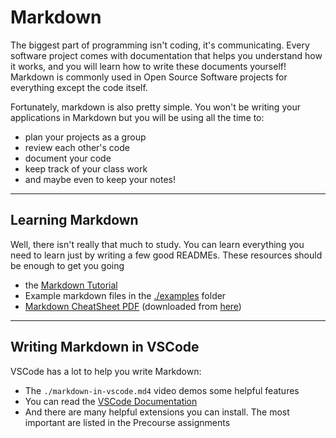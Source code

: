 # Markdown

The biggest part of programming isn't coding, it's communicating. Every software project comes with documentation that helps you understand how it works, and you will learn how to write these documents yourself! Markdown is commonly used in Open Source Software projects for everything except the code itself.

Fortunately, markdown is also pretty simple. You won't be writing your applications in Markdown but you will be using all the time to:

- plan your projects as a group
- review each other's code
- document your code
- keep track of your class work
- and maybe even to keep your notes!

---

## Learning Markdown

Well, there isn't really that much to study. You can learn everything you need to learn just by writing a few good READMEs. These resources should be enough to get you going

- the [Markdown Tutorial](https://www.markdowntutorial.com/)
- Example markdown files in the [./examples](./examples) folder
- [Markdown CheatSheet PDF](./cheatsheet.pdf) (downloaded from [here](https://guides.github.com/pdfs/markdown-cheatsheet-online.pdf))

---

## Writing Markdown in VSCode

VSCode has a lot to help you write Markdown:

- The `./markdown-in-vscode.md4` video demos some helpful features
- You can read the [VSCode Documentation](https://code.visualstudio.com/Docs/languages/markdown)
- And there are many helpful extensions you can install. The most important are listed in the Precourse assignments
